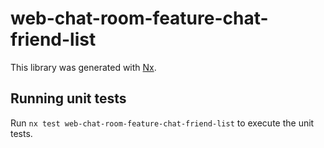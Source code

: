 # web-chat-room-feature-chat-friend-list

This library was generated with [Nx](https://nx.dev).

## Running unit tests

Run `nx test web-chat-room-feature-chat-friend-list` to execute the unit tests.
